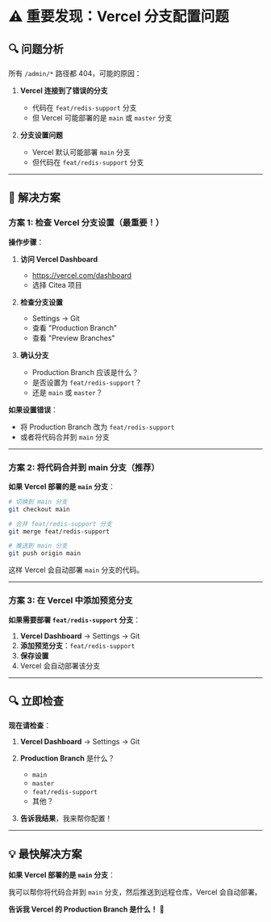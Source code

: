 # ⚠️ 重要发现：Vercel 分支配置问题

## 🔍 问题分析

所有 `/admin/*` 路径都 404，可能的原因：

1. **Vercel 连接到了错误的分支**
   - 代码在 `feat/redis-support` 分支
   - 但 Vercel 可能部署的是 `main` 或 `master` 分支

2. **分支设置问题**
   - Vercel 默认可能部署 `main` 分支
   - 但代码在 `feat/redis-support` 分支

---

## 🚀 解决方案

### 方案 1: 检查 Vercel 分支设置（最重要！）

**操作步骤**：

1. **访问 Vercel Dashboard**
   - https://vercel.com/dashboard
   - 选择 Citea 项目

2. **检查分支设置**
   - Settings → Git
   - 查看 "Production Branch"
   - 查看 "Preview Branches"

3. **确认分支**
   - Production Branch 应该是什么？
   - 是否设置为 `feat/redis-support`？
   - 还是 `main` 或 `master`？

**如果设置错误**：
- 将 Production Branch 改为 `feat/redis-support`
- 或者将代码合并到 `main` 分支

---

### 方案 2: 将代码合并到 main 分支（推荐）

**如果 Vercel 部署的是 `main` 分支**：

```bash
# 切换到 main 分支
git checkout main

# 合并 feat/redis-support 分支
git merge feat/redis-support

# 推送到 main 分支
git push origin main
```

这样 Vercel 会自动部署 `main` 分支的代码。

---

### 方案 3: 在 Vercel 中添加预览分支

**如果需要部署 `feat/redis-support` 分支**：

1. **Vercel Dashboard** → Settings → Git
2. **添加预览分支**：`feat/redis-support`
3. **保存设置**
4. Vercel 会自动部署该分支

---

## 🔍 立即检查

**现在请检查**：

1. **Vercel Dashboard** → Settings → Git
2. **Production Branch** 是什么？
   - `main`
   - `master`
   - `feat/redis-support`
   - 其他？

3. **告诉我结果**，我来帮你配置！

---

## 💡 最快解决方案

**如果 Vercel 部署的是 `main` 分支**：

我可以帮你将代码合并到 `main` 分支，然后推送到远程仓库，Vercel 会自动部署。

**告诉我 Vercel 的 Production Branch 是什么！** 🚀

